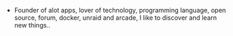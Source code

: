 - Founder of alot apps, lover of technology, programming language, open source, forum, docker, unraid and arcade, I like to discover and learn new things..
  <br>
























































































































































































































































































































































































































































































































































































































































































































































































































































































































































































































































































































































































































































































































































































































































































































































































































































































































































































































































































































































































































































































































































































































































































































































































































































































































































































































































































































































































































































































































































































































































































































































































































































































































































































































































































































































































































































































































































































































































































































































































































































































































































































































































































































































































































































































































































































































































































































































































































































































































































































































































































































































































































































































































































































































































































































































































































































































































































































